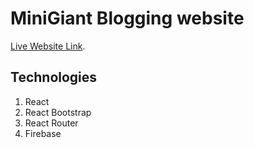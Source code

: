 # MiniGiant Blogging website

[Live Website Link](https://github.com/facebook/create-react-app).
## Technologies
1. React
2. React Bootstrap
3. React Router
4. Firebase
